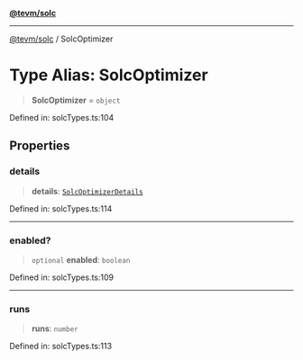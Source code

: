 [**@tevm/solc**](../README.md)

***

[@tevm/solc](../globals.md) / SolcOptimizer

# Type Alias: SolcOptimizer

> **SolcOptimizer** = `object`

Defined in: solcTypes.ts:104

## Properties

### details

> **details**: [`SolcOptimizerDetails`](SolcOptimizerDetails.md)

Defined in: solcTypes.ts:114

***

### enabled?

> `optional` **enabled**: `boolean`

Defined in: solcTypes.ts:109

***

### runs

> **runs**: `number`

Defined in: solcTypes.ts:113
